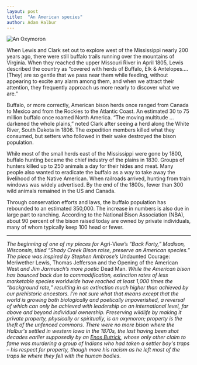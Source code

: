```yaml
---
layout: post
title:  "An American species"
author: Adam Halbur
---
```


![An Oxymoron](https://live.staticflickr.com/7801/47509282822_773022a5ea_c.jpg)

When Lewis and Clark set out to explore west of the Mississippi nearly 200 years ago, there were still buffalo trails running over the mountains of Virginia. When they reached the upper Missouri River in April 1805, Lewis described the country as “covered with herds of Buffalo, Elk & Antelopes.... [They] are so gentle that we pass near them while feeding, without appearing to excite any alarm among them, and when we attract their attention, they frequently approach us more nearly to discover what we are.”  

Buffalo, or more correctly, American bison herds once ranged from Canada to Mexico and from the Rockies to the Atlantic Coast. An estimated 30 to 75 million buffalo once roamed North America. “The moving multitude ... darkened the whole plains,” noted Clark after seeing a herd along the White River, South Dakota in 1806. The expedition members killed what they consumed, but setters who followed in their wake destroyed the bison population.  

While most of the small herds east of the Mississippi were gone by 1800, buffalo hunting became the chief industry of the plains in 1830. Groups of hunters killed up to 250 animals a day for their hides and meat. Many people also wanted to eradicate the buffalo as a way to take away the livelihood of the Native American. When railroads arrived, hunting from train windows was widely advertised. By the end of the 1800s, fewer than 300 wild animals remained in the US and Canada.  

Through conservation efforts and laws, the buffalo population has rebounded to an estimated 350,000. The increase in numbers is also due in large part to ranching. According to the National Bison Association (NBA), about 90 percent of the bison raised today are owned by private individuals, many of whom typically keep 100 head or fewer.  

------------------------------------------

*The beginning of one of my pieces for* Agri-View’s *“Back Forty,” Madison, Wisconsin, titled “Shady Creek Bison raise, preserve an American species.” The piece was inspired by Stephen Ambrose’s* Undaunted Courage: Meriwether Lewis, Thomas Jefferson and the Opening of the American West *and Jim Jarmusch’s more poetic* Dead Man. *While the American bison has bounced back due to commodification, extinction rates of less marketable species worldwide have reached at least 1,000 times the “background rate,” resulting in an extinction much higher than achieved by our prehistoric ancestors. I’m not sure what that means except that the world is growing both biologically and poetically impoverished, a reversal of which can only be achieved with leadership on an international level, far above and beyond individual ownership. Preserving wildlife by making it private property, physically or spiritually, is an oxymoron; property is the theft of the unfenced commons. There were no more bison where the Halbur's settled in western Iowa in the 1870s, the last having been shot decades earlier supposedly by an [Enos Butrick][butt-link], whose only other claim to fame was murdering a group of Indians who had taken a settler boy's traps – his respect for property, though more his racism as he left most of the traps lie where they fell with the human bodies.*

[butt-link]:https://archive.org/details/historyofcarroll01macl/page/n31?q=Halbur+Iowa
